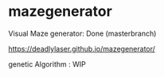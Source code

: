 # mazegenerator


Visual Maze generator: Done (masterbranch)

https://deadlylaser.github.io/mazegenerator/

genetic Algorithm : WIP


